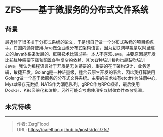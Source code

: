# ZFS——基于微服务的分布式文件系统


## 背景

最近读了很多关于分布式系统的论文，于是想自己做一个分布式系统的项目练练手。在国内通常使用Java做企业级分布式架构语言，因为互联网早期是以阿里建立的Java体系来发展的，框架技术比较成熟。本人不喜欢Java，主要原因是开发比较臃肿需要下载和配置各种复杂的依赖，其次各种培训机构也是鼓吹培训Java。我认为编程语言对于开发是无关紧要的，重要的在于架构设计，业务逻辑，敏捷开发。Golang是一种轻量级，适合云原生开发的语言，因此我打算使用Golang做一个基于微服务的分布式文件系统。主要的技术栈有etcd作为注册中心, Mysql保存元数据, NATS作为消息队列，gRPC作为RPC框架，最后使用Docker，K8s容器化和编排。另外可能会考虑使用多叉树做文件查询视图。

## 未完待续


---

> 作者: ZergFlood  
> URL: https://careltian.github.io/posts/doc/zfs/  

